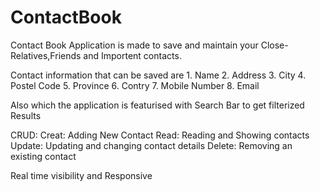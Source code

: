 # ContactBook

Contact Book Application is made to save and maintain your Close-Relatives,Friends and Importent contacts.

Contact information that can be saved are   1. Name
                                            2. Address
                                            3. City 
                                            4. Postel Code 
                                            5. Province 
                                            6. Contry 
                                            7. Mobile Number 
                                            8. Email
 
Also which the application is featurised with Search Bar to get filterized Results

CRUD:
     Creat:
            Adding New Contact
     Read: 
            Reading and Showing contacts
     Update:
            Updating and changing contact details
     Delete:
            Removing an existing contact


Real time visibility and Responsive
